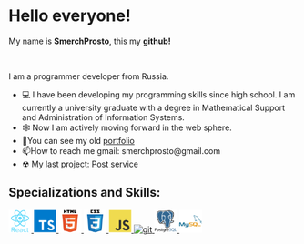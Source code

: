 <h1>Hello everyone!</h1>
	<p>My name is <b>SmerchProsto</b>, this my <b>github!</b></p>
	<img src="https://img.itch.zone/aW1nLzE5OTQ5NTcuZ2lm/original/q4tAJu.gif" alt="">
	<p>I am a programmer developer from Russia.</p>
	<ul>
		<li>💻️ I have been developing my programming skills since high school. I am currently a university graduate with a degree in Mathematical Support and Administration of Information Systems. </li>
		<li>🕸 Now I am actively moving forward in the web sphere. </li>
		<li>💼You can see my old <a href="https://smerchprosto.github.io/">portfolio</a></li>
		<li>📫How to reach me gmail: smerchprosto@gmail.com</li>
		<li>☢ My last project: <a href="https://github.com/SmerchProsto/Ulbi-React-course">Post service</a></li>
	</ul>
	<div>
		<h2>Specializations and Skills:</h2>
		<div>
			<a href="https://react.dev/" target="_blank" rel="noreferrer">
				<img src="https://raw.githubusercontent.com/devicons/devicon/master/icons/react/react-original-wordmark.svg" alt="React" width="40" height="40"/>
 			</a>
  			<a href="https://www.typescriptlang.org/" target="_blank" rel="noreferrer"> 
				<img src="https://raw.githubusercontent.com/devicons/devicon/master/icons/typescript/typescript-original.svg" alt="TypeScript" width="40" height="40"/>
 			</a> 
  			<a href="https://www.w3.org/html/" target="_blank" rel="noreferrer"> 
				<img src="https://raw.githubusercontent.com/devicons/devicon/master/icons/html5/html5-original-wordmark.svg" alt="html5" width="40" height="40"/> 
			</a> 
  			<a href="https://www.w3schools.com/css/" target="_blank" rel="noreferrer"> 
				<img src="https://raw.githubusercontent.com/devicons/devicon/master/icons/css3/css3-original-wordmark.svg" alt="css3" width="40" height="40"/>
			</a>
			<a href="https://developer.mozilla.org/en-US/docs/Web/JavaScript" target="_blank" rel="noreferrer">
				<img src="https://raw.githubusercontent.com/devicons/devicon/master/icons/javascript/javascript-original.svg" alt="JavaScript" width="40" height="40"/> 
			</a>
  			<a href="https://git-scm.com/" target="_blank" rel="noreferrer"> 
				<img src="https://www.vectorlogo.zone/logos/git-scm/git-scm-icon.svg" alt="git" width="40" height="40"/> 
			</a>
  			<a href="https://www.postgresql.org/" target="_blank" rel="noreferrer"> 
				<img src="https://raw.githubusercontent.com/devicons/devicon/master/icons/postgresql/postgresql-original-wordmark.svg" alt="PostgreSQL" width="40" height="40"/>
 			</a>
			<a href="https://www.mysql.com/" target="_blank" rel="noreferrer"> 
				<img src="https://raw.githubusercontent.com/devicons/devicon/master/icons/mysql/mysql-original-wordmark.svg" alt="mysql" width="40" height="40"/> 
			</a>
		</div>
	</div>
